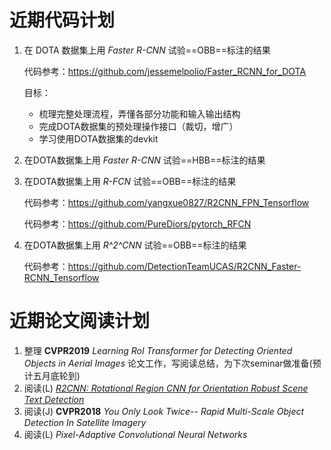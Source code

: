 # 近期代码计划

1. 在 DOTA 数据集上用 *Faster R-CNN* 试验==OBB==标注的结果

   代码参考：<https://github.com/jessemelpolio/Faster_RCNN_for_DOTA>

   目标：

   * 梳理完整处理流程，弄懂各部分功能和输入输出结构
   * 完成DOTA数据集的预处理操作接口（裁切，增广）
   * 学习使用DOTA数据集的devkit

2. 在DOTA数据集上用 *Faster R-CNN* 试验==HBB==标注的结果

3. 在DOTA数据集上用 *R-FCN* 试验==OBB==标注的结果

   代码参考：<https://github.com/yangxue0827/R2CNN_FPN_Tensorflow>

   代码参考：<https://github.com/PureDiors/pytorch_RFCN>

4. 在DOTA数据集上用 *R^2^CNN* 试验==OBB==标注的结果

   代码参考：<https://github.com/DetectionTeamUCAS/R2CNN_Faster-RCNN_Tensorflow>



# 近期论文阅读计划

1. 整理 **CVPR2019** *Learning RoI Transformer for Detecting Oriented Objects in Aerial Images* 论文工作，写阅读总结，为下次seminar做准备(预计五月底轮到)
2. 阅读(L) [*R2CNN: Rotational Region CNN for Orientation Robust Scene Text Detection*](https://arxiv.org/abs/1706.09579)
3. 阅读(J) **CVPR2018** *You Only Look Twice-- Rapid Multi-Scale Object Detection In Satellite Imagery*
4. 阅读(L) *Pixel-Adaptive Convolutional Neural Networks*